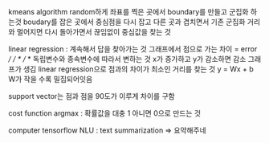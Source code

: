 kmeans algorithm
random하게 좌표를 찍은 곳에서 boundary를 만들고 군집화 하는것
boudary를 잡은 곳에서 중심점을 다시 잡고 다른 곳과 겹치면서 기존 군집화 거리와 멀어지면
다시 돌아가면서 끊임없이 중심값을 찾는 것

linear regression : 계속해서 답을 찾아가는 것
그래프에서 점으로 가는 차이 = error
 */
 / *
/*  *
독립변수와 종속변수에 따라서 변하는 것
x가 증가하고 y가 감소하면 감소 그래프가 생김
linear regression으로 점과의 차이가 최소인 거리를 찾는 것
y = Wx + b
W가 작을 수록 밀집되어잇음

support vector는 점과 점을 90도가 이루게 차이를 구함

cost function
argmax : 확률값을 대충 1 아니면 0으로 만드는 것

computer tensorflow
NLU : text summarization => 요약해주네
